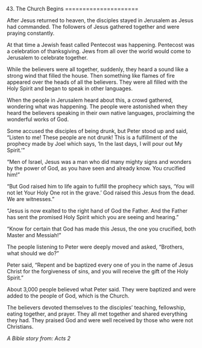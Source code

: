 43. The Church Begins
=====================

After Jesus returned to heaven, the disciples stayed in Jerusalem as
Jesus had commanded. The followers of Jesus gathered together and were
praying constantly.

At that time a Jewish feast called Pentecost was happening. Pentecost
was a celebration of thanksgiving. Jews from all over the world would
come to Jerusalem to celebrate together.

While the believers were all together, suddenly, they heard a sound like
a strong wind that filled the house. Then something like flames of fire
appeared over the heads of all the believers. They were all filled with
the Holy Spirit and began to speak in other languages.

When the people in Jerusalem heard about this, a crowd gathered,
wondering what was happening. The people were astonished when they heard
the believers speaking in their own native languages, proclaiming the
wonderful works of God.

Some accused the disciples of being drunk, but Peter stood up and said,
“Listen to me! These people are not drunk! This is a fulfillment of the
prophecy made by Joel which says, ‘In the last days, I will pour out My
Spirit.’”

“Men of Israel, Jesus was a man who did many mighty signs and wonders by
the power of God, as you have seen and already know. You crucified him!”

“But God raised him to life again to fulfill the prophecy which says,
‘You will not let Your Holy One rot in the grave.’ God raised this Jesus
from the dead. We are witnesses.”

“Jesus is now exalted to the right hand of God the Father. And the
Father has sent the promised Holy Spirit which you are seeing and
hearing.”

“Know for certain that God has made this Jesus, the one you crucified,
both Master and Messiah!”

The people listening to Peter were deeply moved and asked, “Brothers,
what should we do?”

Peter said, “Repent and be baptized every one of you in the name of
Jesus Christ for the forgiveness of sins, and you will receive the gift
of the Holy Spirit.”

About 3,000 people believed what Peter said. They were baptized and were
added to the people of God, which is the Church.

The believers devoted themselves to the disciples’ teaching, fellowship,
eating together, and prayer. They all met together and shared everything
they had. They praised God and were well received by those who were not
Christians.

*A Bible story from: Acts 2*
